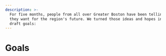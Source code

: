 ```yaml
---
description: >-
  For five months, people from all over Greater Boston have been telling us what
  they want for the region's future. We turned those ideas and hopes into ten
  draft goals:
---
```


# Goals

